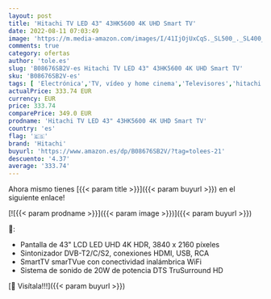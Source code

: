 ```yaml
---
layout: post
title: 'Hitachi TV LED 43" 43HK5600 4K UHD Smart TV'
date: 2022-08-11 07:03:49
image: 'https://m.media-amazon.com/images/I/41IjOjUxCqS._SL500_._SL400_.jpg'
comments: true
category: ofertas
author: 'tole.es'
slug: 'B08676SB2V-es Hitachi TV LED 43" 43HK5600 4K UHD Smart TV'
sku: 'B08676SB2V-es'
tags: [ 'Electrónica','TV, vídeo y home cinema','Televisores','hitachi','smart','tv','🇪🇸', ]
actualPrice: 333.74 EUR
currency: EUR
price: 333.74
comparePrice: 349.0 EUR
prodname: 'Hitachi TV LED 43" 43HK5600 4K UHD Smart TV'
country: 'es'
flag: '🇪🇸'
brand: 'Hitachi'
buyurl: 'https://www.amazon.es/dp/B08676SB2V/?tag=tolees-21'
descuento: '4.37'
average: '333.74'
---
```


Ahora mismo tienes [{{< param title >}}]({{< param buyurl >}}) en el siguiente enlace!

[![{{< param prodname >}}]({{< param image >}})]({{< param buyurl >}})

🔎:

- Pantalla de 43" LCD LED UHD 4K HDR, 3840 x 2160 píxeles
- Sintonizador DVB-T2/C/S2, conexiones HDMI, USB, RCA
- SmartTV smarTVue con conectividad inalámbrica WiFi
- Sistema de sonido de 20W de potencia DTS TruSurround HD

[🛒 Visítala!!!]({{< param buyurl >}})
